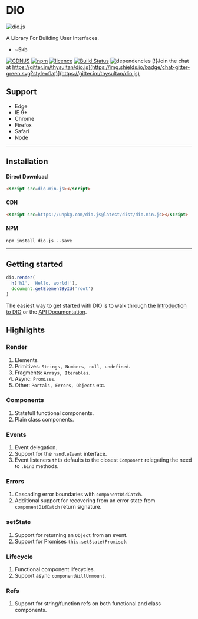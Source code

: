 # DIO

[![dio.js](https://dio.js.org/imgs/logo.svg)](https://dio.js.org/)

A Library For Building User Interfaces.

- ~5kb

[![CDNJS](https://img.shields.io/cdnjs/v/dio.svg?style=flat)](https://cdnjs.com/libraries/dio)
[![npm](https://img.shields.io/npm/v/dio.js.svg?style=flat)](https://www.npmjs.com/package/dio.js) [![licence](https://img.shields.io/badge/licence-MIT-blue.svg?style=flat)](https://github.com/thysultan/dio.js/blob/master/LICENSE.md) [![Build Status](https://semaphoreci.com/api/v1/thysultan/dio-js/branches/master/shields_badge.svg)](https://semaphoreci.com/thysultan/dio-js)
 ![dependencies](https://img.shields.io/badge/dependencies-none-green.svg?style=flat) [![Join the chat at https://gitter.im/thysultan/dio.js](https://img.shields.io/badge/chat-gitter-green.svg?style=flat)](https://gitter.im/thysultan/dio.js)

## Support

* Edge
* IE 9+
* Chrome
* Firefox
* Safari
* Node

---

## Installation

#### Direct Download

```html
<script src=dio.min.js></script>
```

#### CDN

```html
<script src=https://unpkg.com/dio.js@latest/dist/dio.min.js></script>
```

#### NPM

```
npm install dio.js --save
```

---

## Getting started

```js
dio.render(
  h('h1', 'Hello, world!'),
  document.getElementById('root')
)
```

The easiest way to get started with DIO is to walk through the [Introduction to DIO](https://dio.js.org/introduction.html) or the [API Documentation](https://dio.js.org/api.html).

## Highlights

### Render

1. Elements.
1. Primitives: `Strings, Numbers, null, undefined`.
1. Fragments: `Arrays, Iterables`.
1. Async: `Promises`.
1. Other: `Portals, Errors, Objects` etc.

### Components

1. Statefull functional components.
1. Plain class components.

### Events

1. Event delegation.
1. Support for the `handleEvent` interface.
1. Event listeners `this` defaults to the closest `Component` relegating the need to `.bind` methods.

### Errors

1. Cascading error boundaries with `componentDidCatch`.
1. Additional support for recovering from an error state from `componentDidCatch` return signature.

### setState

1. Support for returning an `Object` from an event.
1. Support for Promises `this.setState(Promise)`.

### Lifecycle

1. Functional component lifecycles.
1. Support async `componentWillUnmount`.

### Refs

1. Support for string/function refs on both functional and class components.
